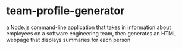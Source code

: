 # team-profile-generator
a Node.js command-line application that takes in information about employees on a software engineering team, then generates an HTML webpage that displays summaries for each person
